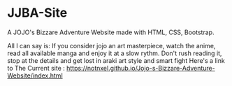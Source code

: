 # JJBA-Site
A JOJO's Bizzare Adventure Website made with HTML, CSS, Bootstrap.

All I can say is: If you consider jojo an art masterpiece, watch the anime, read all available manga and enjoy it at a slow rythm. Don't rush reading it, stop at the details and get lost in araki art style and smart fight
Here's a link to The Current  site  : https://notnxel.github.io/Jojo-s-Bizzare-Adventure-Website/index.html
